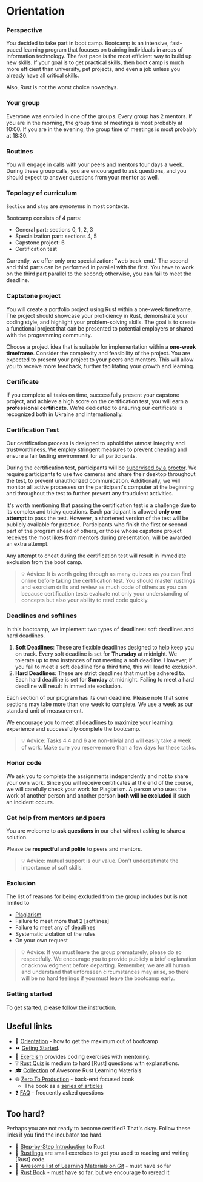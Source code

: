 # Orientation

### Perspective

You decided to take part in boot camp. Bootcamp is an intensive, fast-paced learning program that focuses on training individuals in areas of information technology. The fast pace is the most efficient way to build up new skills. If your goal is to get practical skills, then boot camp is much more efficient than university, pet projects, and even a job unless you already have all critical skills.

Also, Rust is not the worst choice nowadays.

<!-- xxx : add list why rust -->

### Your group

Everyone was enrolled in one of the groups. Every group has 2 mentors. If you are in the morning, the group time of meetings is most probably at 10:00. If you are in the evening, the group time of meetings is most probably at 18:30.

### Routines

You will engage in calls with your peers and mentors four days a week. During these group calls, you are encouraged to ask questions, and you should expect to answer questions from your mentor as well.

### Topology of curriculum

`Section` and `step` are synonyms in most contexts.

Bootcamp consists of 4 parts:

- General part: sections 0, 1, 2, 3
- Specialization part: sections 4, 5
- Capstone project: 6
- Certification test

Currently, we offer only one specialization: "web back-end." The second and third parts can be performed in parallel with the first. You have to work on the third part parallel to the second; otherwise, you can fail to meet the deadline.

### Captstone project

You will create a portfolio project using Rust within a one-week timeframe. The project should showcase your proficiency in Rust, demonstrate your coding style, and highlight your problem-solving skills. The goal is to create a functional project that can be presented to potential employers or shared with the programming community.

Choose a project idea that is suitable for implementation within a **one-week timeframe**. Consider the complexity and feasibility of the project. You are expected to present your project to your peers and mentors. This will allow you to receive more feedback, further facilitating your growth and learning.

### Certificate

If you complete all tasks on time, successfully present your capstone project, and achieve a high score on the certification test, you will earn a **professional certificate**. We're dedicated to ensuring our certificate is recognized both in Ukraine and internationally.

### Certification Test

Our certification process is designed to uphold the utmost integrity and trustworthiness. We employ stringent measures to prevent cheating and ensure a fair testing environment for all participants.

During the certification test, participants will be [supervised by a proctor][certification test]. We require participants to use two cameras and share their desktop throughout the test, to prevent unauthorized communication. Additionally, we will monitor all active processes on the participant's computer at the beginning and throughout the test to further prevent any fraudulent activities.

It's worth mentioning that passing the certification test is a challenge due to its complex and tricky questions. Each participant is allowed **only one attempt** to pass the test. However, a shortened version of the test will be publicly available for practice. Participants who finish the first or second part of the program ahead of others, or those whose capstone project receives the most likes from mentors during presentation, will be awarded an extra attempt.

Any attempt to cheat during the certification test will result in immediate exclusion from the boot camp.

> 💡 Advice: It is worth going through as many quizzes as you can find online before taking the certification test. You should master rustlings and exorcism drills and review as much code of others as you can because certification tests evaluate not only your understanding of concepts but also your ability to read code quickly.

### Deadlines and softlines

In this bootcamp, we implement two types of deadlines: soft deadlines and hard deadlines.

1. **Soft Deadlines**: These are flexible deadlines designed to help keep you on track. Every soft deadline is set for **Thursday** at midnight. We tolerate up to two instances of not meeting a soft deadline. However, if you fail to meet a soft deadline for a third time, this will lead to exclusion.
2. **Hard Deadlines**: These are strict deadlines that must be adhered to. Each hard deadline is set for **Sunday** at midnight. Failing to meet a hard deadline will result in immediate exclusion.

Each section of our program has its own deadline. Please note that some sections may take more than one week to complete. We use a week as our standard unit of measurement.

We encourage you to meet all deadlines to maximize your learning experience and successfully complete the bootcamp.

> 💡 Advice: Tasks 4.4 and 6 are non-trivial and will easily take a week of work. Make sure you reserve more than a few days for these tasks.

### Honor code

We ask you to complete the assignments independently and not to share your own work. Since you will receive certificates at the end of the course, we will carefully check your work for Plagiarism. A person who uses the work of another person and another person **both will be excluded** if such an incident occurs.

### Get help from mentors and peers

You are welcome to **ask questions** in our chat without asking to share a solution.

Please be **respectful and polite** to peers and mentors.

> 💡 Advice: mutual support is our value. Don't underestimate the importance of soft skills.

### Exclusion

The list of reasons for being excluded from the group includes but is not limited to

- [Plagiarism]
- Failure to meet more that 2 [softlines]
- Failure to meet any of [deadlines]
- Systematic violation of the rules
- On your own request

> 💡 Advice: If you must leave the group prematurely, please do so respectfully. We encourage you to provide publicly a brief explanation or acknowledgment before departing. Remember, we are all human and understand that unforeseen circumstances may arise, so there will be no hard feelings if you must leave the bootcamp early.

### Getting started

To get started, please [follow the instruction][Geting Started].

## Useful links

- 🧭 [Orientation] - how to get the maximum out of bootcamp
- ⏩ [Geting Started][Geting Started].
- :school: [Exercism] provides coding exercises with mentoring.
- :grey_question: [Rust Quiz] is medium to hard [Rust] questions with explanations.
- :mortar_board: [Collection][Learning Materials] of Awesome Rust Learning Materials
- :globe_with_meridians: [Zero To Production] - back-end focused book
  - The book as a [series of articles][Zero To Production as a series of articles]
- :question: [FAQ] - frequently asked questions

## Too hard?

Perhaps you are not ready to become certified? That's okay. Follow these links if you find the incubator too hard.

- :footprints:️ [Step-by-Step Introduction] to Rust
- :baby: [Rustlings] are small exercises to get you used to reading and writing [Rust] code.
- :file_folder: [Awesome list of Learning Materials on Git][Learning Materials on Git] - must have so far
- :blue_book: [Rust Book] - must have so far, but we encourage to reread it

[Plagiarism]: #honor-code
[deadlines]: #deadlines
[Rust Incubator]: https://github.com/rust-lang-ua/rust_incubator/README.md
[certification test]: https://www.youtube.com/watch?v=cInMjEaH1q0

[Orientation]: ./orientation.md
[Geting Started]: https://github.com/rust-lang-ua/rust_incubator#getting-started
[Exercism]: https://exercism.org/tracks/rust
[Rust Quiz]: https://github.com/dtolnay/rust-quiz
[Learning Materials]: https://github.com/rust-lang-ua/learn_rust_together/blob/master/learn.md
[Zero To Production]: https://www.zero2prod.com/index.html?country=Ukraine&discount_code=EEU60
[Zero To Production as a series of articles]: ./backend_book.md
[FAQ]: ./faq.md
[Step-by-Step Introduction]: https://github.com/rust-lang-ua/learn_rust_together/blob/master/introduction.md
[Rustlings]: https://github.com/rust-lang/rustlings
[Learning Materials on Git]: https://github.com/Learn-Together-Pro/LearnGitTogether
[Rust Book]: https://doc.rust-lang.org/book
